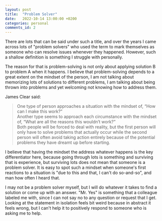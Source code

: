 ```yaml
---
layout: post
title:  "Problem Solver"
date:   2022-10-14 13:00:00 +0200
categories: personal
comments_id: 2
---
```

There are lots that can be said under such a title, and over the years I came across lots of "problem solvers" who used the term to mark themselves as someone who can resolve issues whenever they happened. However, such a shallow definition is something I struggle with personally.

The reason for that is problem-solving is not only about applying solution B to problem A when it happens. I believe that problem-solving depends to a great extent on the mindset of the person, I am not talking about memorizing lots of solutions to different problems, I am talking about being thrown into problems and yet welcoming not knowing how to address them. 

James Clear said: 
> One type of person approaches a situation with the mindset of, “How can I make this work?” </br> Another type seems to approach each circumstance with the mindset of, “What are all the reasons this wouldn’t work?”</br>
Both  people will be forced to deal with reality, but the first person will  only have to solve problems that actually occur while the second person  will often avoid taking action entirely because of the potential problems they have dreamt up before starting.

I believe that having the mindset the address whatever happens is the key differentiator here, because going through lots is something and surviving that is experience, but surviving lots does not mean that someone is a problem solver. It is easy to spot such a mindset when someone's first reactions to a situation is "due to this and that, I can't do so-and-so", and man how often I heard that.

I may not be a problem solver myself, but I will do whatever it takes to find a solution or come up with an answer. "Mr. Yes" is something that a colleague labeled me with, since I can not say no to any question or request that I get. Looking at the statement in isolation feels bit weird because in abstract it feels wrong, but I can't help it to positively respond to someone who is asking me to help.